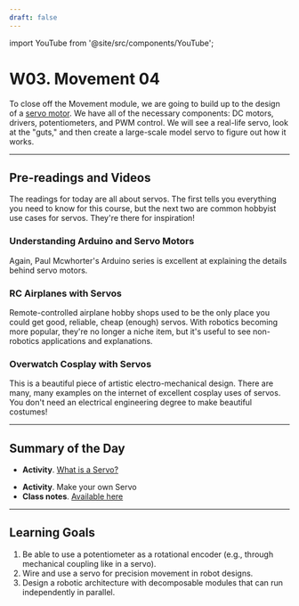 ```yaml
---
draft: false
---
```


import YouTube from '@site/src/components/YouTube';


# W03. Movement 04
To close off the Movement module, we are going to build up to the design of a [servo motor](https://docs.arduino.cc/learn/electronics/servo-motors/). We have all of the necessary components: DC motors, drivers, potentiometers, and PWM control. We will see a real-life servo, look at the "guts," and then create a large-scale model servo to figure out how it works. 

---
## Pre-readings and Videos
The readings for today are all about servos. The first tells you everything you need to know for this course, but the next two are common hobbyist use cases for servos. They're there for inspiration!

### Understanding Arduino and Servo Motors
<YouTube id="aFHu65LiFok" />
Again, Paul Mcwhorter's Arduino series is excellent at explaining the details behind servo motors.

### RC Airplanes with Servos
<YouTube id="sV1yw9HlAtM" />
Remote-controlled airplane hobby shops used to be the only place you could get good, reliable, cheap (enough) servos. With robotics becoming more popular, they're no longer a niche item, but it's useful to see non-robotics applications and explanations.

### Overwatch Cosplay with Servos
<YouTube id="whPgdUON1KE" />
This is a beautiful piece of artistic electro-mechanical design. There are many, many examples on the internet of excellent cosplay uses of servos. You don't need an electrical engineering degree to make beautiful costumes!


---
## Summary of the Day

- **Activity**. [What is a Servo?](/teaching/activities/servo)
<!-- - **Activity**. [Make your own Servo](/teaching/activities/diy-servo) -->
- **Activity**. Make your own Servo
- **Class notes**. [Available here](/pdf/W03.%20Movement%2004.pdf)

---
## Learning Goals
1. Be able to use a potentiometer as a rotational encoder (e.g., through mechanical coupling like in a servo).
2. Wire and use a servo for precision movement in robot designs.
3. Design a robotic architecture with decomposable modules that can run independently in parallel.
